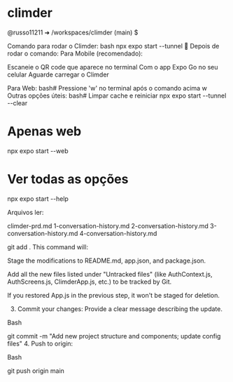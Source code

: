 # climder
@russo11211 ➜ /workspaces/climder (main) $ 

Comando para rodar o Climder:
bash 
npx expo start --tunnel
📱 Depois de rodar o comando:
Para Mobile (recomendado):

Escaneie o QR code que aparece no terminal
Com o app Expo Go no seu celular
Aguarde carregar o Climder

Para Web:
bash# Pressione 'w' no terminal após o comando acima
w
Outras opções úteis:
bash# Limpar cache e reiniciar
npx expo start --tunnel --clear

# Apenas web
npx expo start --web

# Ver todas as opções
npx expo start --help


Arquivos ler:

climder-prd.md
1-conversation-history.md
2-conversation-history.md
3-conversation-history.md
4-conversation-history.md

git add .
This command will:

Stage the modifications to README.md, app.json, and package.json.

Add all the new files listed under "Untracked files" (like AuthContext.js, AuthScreens.js, ClimderApp.js, etc.) to be tracked by Git.

If you restored App.js in the previous step, it won't be staged for deletion.

3. Commit your changes:
Provide a clear message describing the update.

Bash

git commit -m "Add new project structure and components; update config files"
4. Push to origin:

Bash

git push origin main